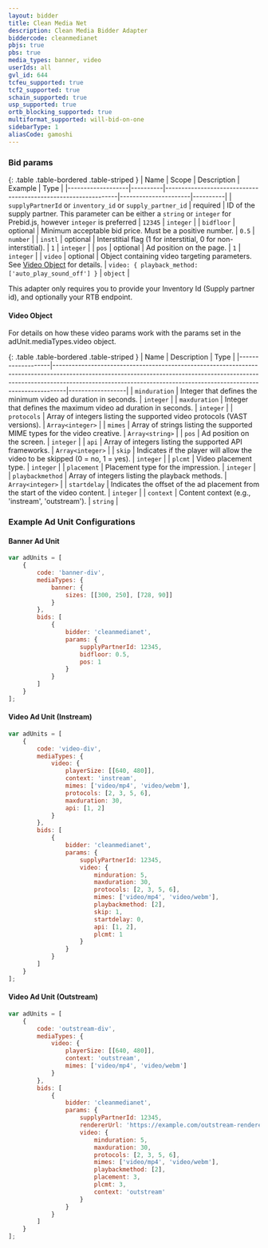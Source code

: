 ```yaml
---
layout: bidder
title: Clean Media Net
description: Clean Media Bidder Adapter
biddercode: cleanmedianet
pbjs: true
pbs: true
media_types: banner, video
userIds: all
gvl_id: 644
tcfeu_supported: true
tcf2_supported: true
schain_supported: true
usp_supported: true
ortb_blocking_supported: true
multiformat_supported: will-bid-on-one
sidebarType: 1
aliasCode: gamoshi
---
```


### Bid params

{: .table .table-bordered .table-striped }
| Name | Scope | Description | Example | Type |
|-------------------|----------|---------------------------------------------------------------|----------------------|----------|
| `supplyPartnerId` or `inventory_id` or `supply_partner_id` | required | ID of the supply partner. This parameter can be either a `string` or `integer` for Prebid.js, however `integer` is preferred |  `12345`  | `integer` |
| `bidfloor`        | optional | Minimum acceptable bid price. Must be a positive number. | `0.5` | `number` |
| `instl`           | optional | Interstitial flag (1 for interstitial, 0 for non-interstitial). | `1` | `integer` |
| `pos`             | optional | Ad position on the page. | `1` | `integer` |
| `video`           | optional | Object containing video targeting parameters. See [Video Object](#video-object) for details. | `video: { playback_method: ['auto_play_sound_off'] }` | `object` |

This adapter only requires you to provide your Inventory Id (Supply partner id), and optionally your RTB endpoint.

#### Video Object

For details on how these video params work with the params set in the adUnit.mediaTypes.video object.

{: .table .table-bordered .table-striped }
| Name              | Description                                                                                                                                                                                                                                  | Type             |
|-------------------|----------------------------------------------------------------------------------------------------------------------------------------------------------------------------------------------------------------------------------------------|------------------|
| `minduration` | Integer that defines the minimum video ad duration in seconds. | `integer` |
| `maxduration` | Integer that defines the maximum video ad duration in seconds. | `integer` |
| `protocols`   | Array of integers listing the supported video protocols (VAST versions). | `Array<integer>` |
| `mimes`       | Array of strings listing the supported MIME types for the video creative. | `Array<string>` |
| `pos`         | Ad position on the screen. | `integer` |
| `api`         | Array of integers listing the supported API frameworks. | `Array<integer>` |
| `skip`        | Indicates if the player will allow the video to be skipped (0 = no, 1 = yes). | `integer` |
| `plcmt`       | Video placement type. | `integer` |
| `placement`   | Placement type for the impression. | `integer` |
| `playbackmethod` | Array of integers listing the playback methods. | `Array<integer>` |
| `startdelay`  | Indicates the offset of the ad placement from the start of the video content. | `integer` |
| `context`     | Content context (e.g., 'instream', 'outstream'). | `string` |

### Example Ad Unit Configurations

#### Banner Ad Unit

```javascript
var adUnits = [
    {
        code: 'banner-div',
        mediaTypes: {
            banner: {
                sizes: [[300, 250], [728, 90]]
            }
        },
        bids: [
            {
                bidder: 'cleanmedianet',
                params: {
                    supplyPartnerId: 12345,
                    bidfloor: 0.5,
                    pos: 1
                }
            }
        ]
    }
];
```

#### Video Ad Unit (Instream)

```javascript
var adUnits = [
    {
        code: 'video-div',
        mediaTypes: {
            video: {
                playerSize: [[640, 480]],
                context: 'instream',
                mimes: ['video/mp4', 'video/webm'],
                protocols: [2, 3, 5, 6],
                maxduration: 30,
                api: [1, 2]
            }
        },
        bids: [
            {
                bidder: 'cleanmedianet',
                params: {
                    supplyPartnerId: 12345,
                    video: {
                        minduration: 5,
                        maxduration: 30,
                        protocols: [2, 3, 5, 6],
                        mimes: ['video/mp4', 'video/webm'],
                        playbackmethod: [2],
                        skip: 1,
                        startdelay: 0,
                        api: [1, 2],
                        plcmt: 1
                    }
                }
            }
        ]
    }
];
```

#### Video Ad Unit (Outstream)

```javascript
var adUnits = [
    {
        code: 'outstream-div',
        mediaTypes: {
            video: {
                playerSize: [[640, 480]],
                context: 'outstream',
                mimes: ['video/mp4', 'video/webm']
            }
        },
        bids: [
            {
                bidder: 'cleanmedianet',
                params: {
                    supplyPartnerId: 12345,
                    rendererUrl: 'https://example.com/outstream-renderer.js',
                    video: {
                        minduration: 5,
                        maxduration: 30,
                        protocols: [2, 3, 5, 6],
                        mimes: ['video/mp4', 'video/webm'],
                        playbackmethod: [2],
                        placement: 3,
                        plcmt: 3,
                        context: 'outstream'
                    }
                }
            }
        ]
    }
];
```
